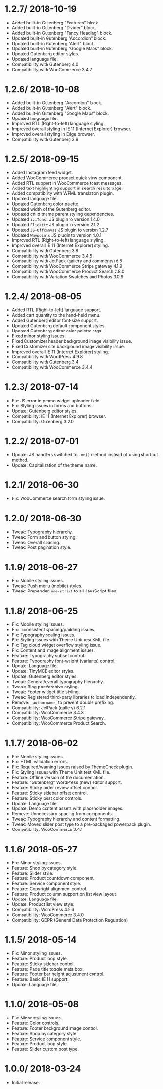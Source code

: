 # 1.2.7/ 2018-10-19
  * Added built-in Gutenberg "Features" block.
  * Added built-in Gutenberg "Divider" block.
  * Added built-in Gutenberg "Fancy Heading" block.
  * Updated built-in Gutenberg "Accordion" block.
  * Updated built-in Gutenberg "Alert" block.
  * Updated built-in Gutenberg "Google Maps" block.
  * Updated Gutenberg editor styles.
  * Updated language file.
  * Compatibility with Gutenberg 4.0
  * Compatibility with WooCommerce 3.4.7

# 1.2.6/ 2018-10-08
  * Added built-in Gutenberg "Accordion" block.
  * Added built-in Gutenberg "Alert" block.
  * Added built-in Gutenberg "Google Maps" block.
  * Updated language file.
  * Improved RTL (Right-to-left) language styling.
  * Improved overall styling in IE 11 (Internet Explorer) browser.
  * Improved overall styling in Edge browser.
  * Compatibility with Gutenberg 3.9

# 1.2.5/ 2018-09-15
  * Added Instagram feed widget.
  * Added WooCommerce product quick view component.
  * Added RTL support in WooCommerce toast messages.
  * Added text highlighting support in search results page.
  * Added compatibility with WPML translation plugin.
  * Updated language file.
  * Updated Gutenberg color palette.
  * Updated width of the Gutenberg editor.
  * Updated child theme parent styling dependencies.
  * Updated `iziToast` JS plugin to version 1.4.0
  * Updated `Flickity` JS plugin to version 2.1.2
  * Updated `JS-Offcanvas` JS plugin to version 1.2.7
  * Updated `Waypoints` JS plugin to version 4.0.1
  * Improved RTL (Right-to-left) language styling.
  * Improved overall IE 11 (Internet Explorer) styling.
  * Compatibility with Gutenberg 3.8
  * Compatibility with WooCommerce 3.4.5
  * Compatibility with JetPack (gallery and comments) 6.5
  * Compatibility with WooCommerce Stripe gateway 4.1.9
  * Compatibility with WooCommerce Product Search 2.8.0
  * Compatibility with Variation Swatches and Photos 3.0.9

# 1.2.4/ 2018-08-05
  * Added RTL (Right-to-left) language support.
  * Added cart quantity to the hand-held menu.
  * Added Gutenberg editor font-size support.
  * Updated Gutenberg default component styles.
  * Updated Gutenberg editor color palette args.
  * Fixed minor styling issues.
  * Fixed Customizer header background image visibility issue.
  * Fixed Customizer site background image visibility issue.
  * Improved overall IE 11 (Internet Explorer) styling.
  * Compatibility with WordPress 4.9.8
  * Compatibility with Gutenberg 3.4
  * Compatibility with WooCommerce 3.4.4

# 1.2.3/ 2018-07-14
  * Fix: JS error in promo widget uploader field.
  * Fix: Styling issues in forms and buttons.
  * Update: Gutenberg editor styles.
  * Compatibility: IE 11 (Internet Explorer) browser.
  * Compatibility: Gutenberg 3.2.0

# 1.2.2/ 2018-07-01
  * Update: JS handlers switched to `.on()` method instead of using shortcut method.
  * Update: Capitalization of the theme name.

# 1.2.1/ 2018-06-30
  * Fix: WooCommerce search form styling issue.

# 1.2.0/ 2018-06-30
  * Tweak: Typography hierarchy.
  * Tweak: Form and button styling.
  * Tweak: Overall spacing.
  * Tweak: Post pagination style.

# 1.1.9/ 2018-06-27
  * Fix: Mobile styling issues.
  * Tweak: Push menu (mobile) styles.
  * Tweak: Prepended `use-strict` to all JavaScript files.

# 1.1.8/ 2018-06-25
  * Fix: Mobile styling issues.
  * Fix: Inconsistent spacing/padding issues.
  * Fix: Typography scaling issues.
  * Fix: Styling issues with Theme Unit test XML file.
  * Fix: Tag cloud widget overflow styling issue.
  * Fix: Content and image alignment issues.
  * Feature: Typography subset control.
  * Feature: Typography font-weight (variants) control.
  * Update: Language file.
  * Update: TinyMCE editor styles.
  * Update: Gutenberg editor styles.
  * Tweak: General/overall typography hierarchy.
  * Tweak: Blog post/archive styling.
  * Tweak: Footer widget title styling.
  * Tweak: Registered third-party libraries to load independently.
  * Remove: `_authorname_` to prevent double prefixing.
  * Compatibility: JetPack (gallery) 6.2.1
  * Compatibility: WooCommerce 3.4.3
  * Compatibility: WooCommerce Stripe gateway.
  * Compatibility: WooCommerce Product Search.

# 1.1.7/ 2018-06-02
  * Fix: Mobile styling issues.
  * Fix: HTML validation errors.
  * Fix: Required/warning issues raised by ThemeCheck plugin.
  * Fix: Styling issues with Theme Unit test XML file.
  * Feature: Offline version of the documentation.
  * Feature: "Gutenberg" WordPress (new) editor support.
  * Feature: Sticky order review offset control.
  * Feature: Sticky sidebar offset control.
  * Feature: Sticky post color controls.
  * Update: Language file.
  * Update: Demo content assets with placeholder images.
  * Remove: Unnecessary spacing from components.
  * Tweak: Typography hierarchy and content formatting.
  * Tweak: Moved slider post type to a pre-packaged powerpack plugin.
  * Compatibility: WooCommerce 3.4.1
  
# 1.1.6/ 2018-05-27
  * Fix: Minor styling issues.
  * Feature: Shop by category style.
  * Feature: Slider style.
  * Feature: Product countdown component.
  * Feature: Service component style.
  * Feature: Copyright alignment control.
  * Feature: Product column support on list view layout.
  * Update: Language file.
  * Update: Product list view style.
  * Compatibility: WordPress 4.9.6
  * Compatibility: WooCommerce 3.4.0
  * Compatibility: GDPR (General Data Protection Regulation)

# 1.1.5/ 2018-05-14
  * Fix: Minor styling issues.
  * Feature: Product loop style.
  * Feature: Sticky sidebar control.
  * Feature: Page title toggle meta box.
  * Feature: Footer bar height adjustment control.
  * Feature: Basic IE 11 support.
  * Update: Language file.

# 1.1.0/ 2018-05-08
  * Fix: Minor styling issues.
  * Feature: Color controls.
  * Feature: Footer background image control.
  * Feature: Shop by category style.
  * Feature: Service component style.
  * Feature: Product loop style.
  * Feature: Slider custom post type.

# 1.0.0/ 2018-03-24
  * Initial release.
